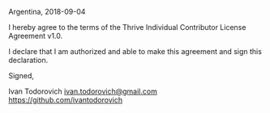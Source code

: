 Argentina, 2018-09-04

I hereby agree to the terms of the Thrive Individual Contributor License
Agreement v1.0.

I declare that I am authorized and able to make this agreement and sign this
declaration.

Signed,

Ivan Todorovich <ivan.todorovich@gmail.com> https://github.com/ivantodorovich
